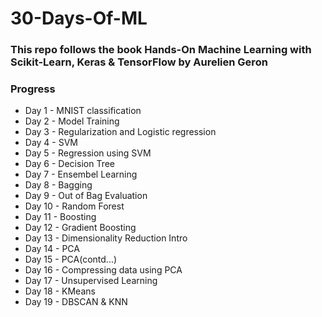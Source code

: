 # 30-Days-Of-ML

### <b>This repo follows the book Hands-On Machine Learning with Scikit-Learn, Keras & TensorFlow by Aurelien Geron</b>

### Progress

- Day 1 - MNIST classification
- Day 2 - Model Training
- Day 3 - Regularization and Logistic regression
- Day 4 - SVM
- Day 5 - Regression using SVM
- Day 6 - Decision Tree
- Day 7 - Ensembel Learning
- Day 8 - Bagging
- Day 9 - Out of Bag Evaluation
- Day 10 - Random Forest
- Day 11 - Boosting
- Day 12 - Gradient Boosting
- Day 13 - Dimensionality Reduction Intro
- Day 14 - PCA
- Day 15 - PCA(contd...)
- Day 16 - Compressing data using PCA
- Day 17 - Unsupervised Learning
- Day 18 - KMeans 
- Day 19 - DBSCAN & KNN  

